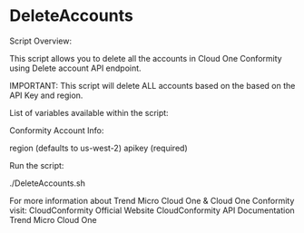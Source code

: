 # DeleteAccounts

Script Overview:

This script allows you to delete all the accounts in Cloud One Conformity using Delete account API endpoint.

IMPORTANT: This script will delete ALL accounts based on the based on the API Key and region.

List of variables available within the script:

Conformity Account Info:

region (defaults to us-west-2)
apikey (required)


Run the script:

./DeleteAccounts.sh


For more information about Trend Micro Cloud One & Cloud One Conformity visit:
CloudConformity Official Website
CloudConformity API Documentation
Trend Micro Cloud One
